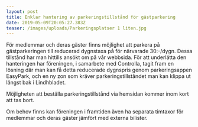 ```yaml
---
layout: post
title: Enklar hantering av parkeringstillstånd för gästparkering
date: 2019-05-09T20:05:27.383Z
teaser: /images/uploads/Parkeringsplatser 1 liten.jpg
---
```

För medlemmar och deras gäster finns möjlighet att parkera på gästparkeringen till reducerad dygnstaxa på för närvarade 30:-/dygn. Dessa tillstånd har man hittills ansökt om på vår webbsida. För att underlätta den hanteringen har föreningen, i samarbete med Controlla, tagit fram en lösning där man kan få detta reducerade dygnspris genom parkeringsappen EasyPark, och en ny zon som kräver parkeringstillståndet man kan klippa ut längst bak i Lindhbladet.

Möjligheten att beställa parkeringstillstånd via hemsidan kommer inom kort att tas bort.

Om behov finns kan föreningen i framtiden även ha separata timtaxor för medlemmar och deras gäster jämfört med externa bilister.
